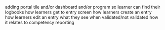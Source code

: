 adding portal tile and/or dashboard and/or program so learner can find their logbooks
how learners get to entry screen
how learners create an entry
how learners edit an entry
what they see when validated/not validated
how it relates to competency reporting